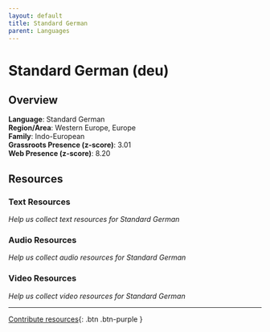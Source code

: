 ```yaml
---
layout: default
title: Standard German
parent: Languages
---
```


# Standard German (deu)

## Overview

**Language**: Standard German  
**Region/Area**: Western Europe, Europe  
**Family**: Indo-European  
**Grassroots Presence (z-score)**: 3.01  
**Web Presence (z-score)**: 8.20  

## Resources

### Text Resources
*Help us collect text resources for Standard German*

### Audio Resources
*Help us collect audio resources for Standard German*

### Video Resources
*Help us collect video resources for Standard German*

---

[Contribute resources](https://forms.office.com/e/1SfLJx3u1r){: .btn .btn-purple }
